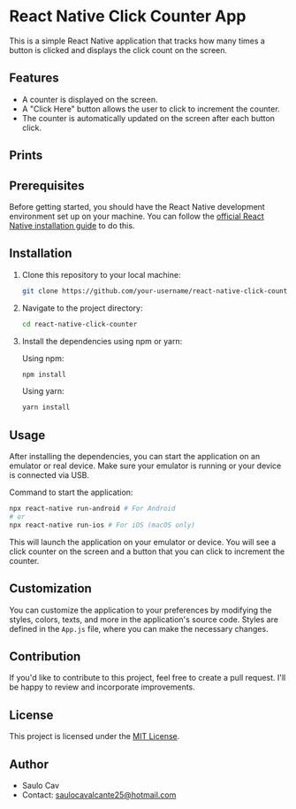 # React Native Click Counter App

This is a simple React Native application that tracks how many times a button is clicked and displays the click count on the screen.

## Features

- A counter is displayed on the screen.
- A "Click Here" button allows the user to click to increment the counter.
- The counter is automatically updated on the screen after each button click.

## Prints


## Prerequisites

Before getting started, you should have the React Native development environment set up on your machine. You can follow the [official React Native installation guide](https://reactnative.dev/docs/environment-setup) to do this.

## Installation

1. Clone this repository to your local machine:

   ```bash
   git clone https://github.com/your-username/react-native-click-counter.git
   ```

2. Navigate to the project directory:

   ```bash
   cd react-native-click-counter
   ```

3. Install the dependencies using npm or yarn:

   Using npm:

   ```bash
   npm install
   ```

   Using yarn:

   ```bash
   yarn install
   ```

## Usage

After installing the dependencies, you can start the application on an emulator or real device. Make sure your emulator is running or your device is connected via USB.

Command to start the application:

```bash
npx react-native run-android # For Android
# or
npx react-native run-ios # For iOS (macOS only)
```

This will launch the application on your emulator or device. You will see a click counter on the screen and a button that you can click to increment the counter.

## Customization

You can customize the application to your preferences by modifying the styles, colors, texts, and more in the application's source code. Styles are defined in the `App.js` file, where you can make the necessary changes.

## Contribution

If you'd like to contribute to this project, feel free to create a pull request. I'll be happy to review and incorporate improvements.

## License

This project is licensed under the [MIT License](LICENSE.md).

## Author

- Saulo Cav
- Contact: saulocavalcante25@hotmail.com
